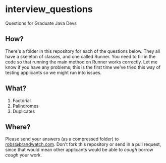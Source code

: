 interview_questions
===================

Questions for Graduate Java Devs


## How?
There's a folder in this repository for each of the questions below. They all have a skeleton of classes, and one called Runner. You need to fill in the code so that running the main method on Runner works correctly. Let me know if you have any problems; this is the first time we've tried this way of testing applicants so we might run into issues.

## What?
1. Factorial
2. Palindromes
3. Duplicates

## Where?
Please send your answers (as a compressed folder) to <robs@brandwatch.com>. Don't fork this repository or send in a pull request, since that would mean other applicants would be able to *cough* borrow *cough* your work.
